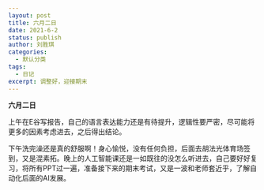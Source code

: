 ```yaml
---
layout: post
title: 六月二日
date: 2021-6-2
status: publish
author: 刘胜琪
categories: 
  - 默认分类
tags: 
  - 日记
excerpt: 调整好，迎接期末
---
```


**六月二日**

上午在E谷写报告，自己的语言表达能力还是有待提升，逻辑性要严密，尽可能将更多的因素考虑进去，之后得出结论。



下午洗完澡还是真的舒服啊！身心愉悦，没有任何负担，后面去胡法光体育场签到，又是混素拓。晚上的人工智能课还是一如既往的没怎么听进去，自己要好好复习，将所有PPT过一遍，准备接下来的期末考试，又是一波和老师套近乎，了解自动化后面的AI发展。
